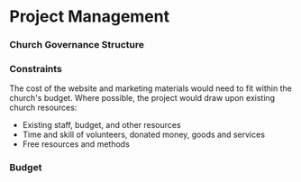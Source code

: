 # Project Management

### Church Governance Structure

### Constraints
The cost of the website and marketing materials would need to fit within the church's budget. Where possible, the project would draw upon existing church resources:

* Existing staff, budget, and other resources 
* Time and skill of volunteers, donated money, goods and services
* Free resources and methods

### Budget

 